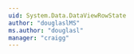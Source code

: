 ```yaml
---
uid: System.Data.DataViewRowState
author: "douglaslMS"
ms.author: "douglasl"
manager: "craigg"
---
```

